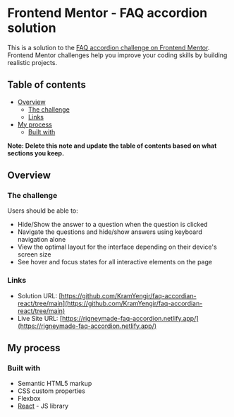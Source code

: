 # Frontend Mentor - FAQ accordion solution

This is a solution to the [FAQ accordion challenge on Frontend Mentor](https://www.frontendmentor.io/challenges/faq-accordion-wyfFdeBwBz). Frontend Mentor challenges help you improve your coding skills by building realistic projects. 

## Table of contents

- [Overview](#overview)
  - [The challenge](#the-challenge)
  - [Links](#links)
- [My process](#my-process)
  - [Built with](#built-with)

**Note: Delete this note and update the table of contents based on what sections you keep.**

## Overview

### The challenge

Users should be able to:

- Hide/Show the answer to a question when the question is clicked
- Navigate the questions and hide/show answers using keyboard navigation alone
- View the optimal layout for the interface depending on their device's screen size
- See hover and focus states for all interactive elements on the page


### Links

- Solution URL: [https://github.com/KramYengir/faq-accordian-react/tree/main](https://github.com/KramYengir/faq-accordian-react/tree/main)
- Live Site URL: [https://rigneymade-faq-accordion.netlify.app/](https://rigneymade-faq-accordion.netlify.app/)

## My process

### Built with

- Semantic HTML5 markup
- CSS custom properties
- Flexbox
- [React](https://reactjs.org/) - JS library


